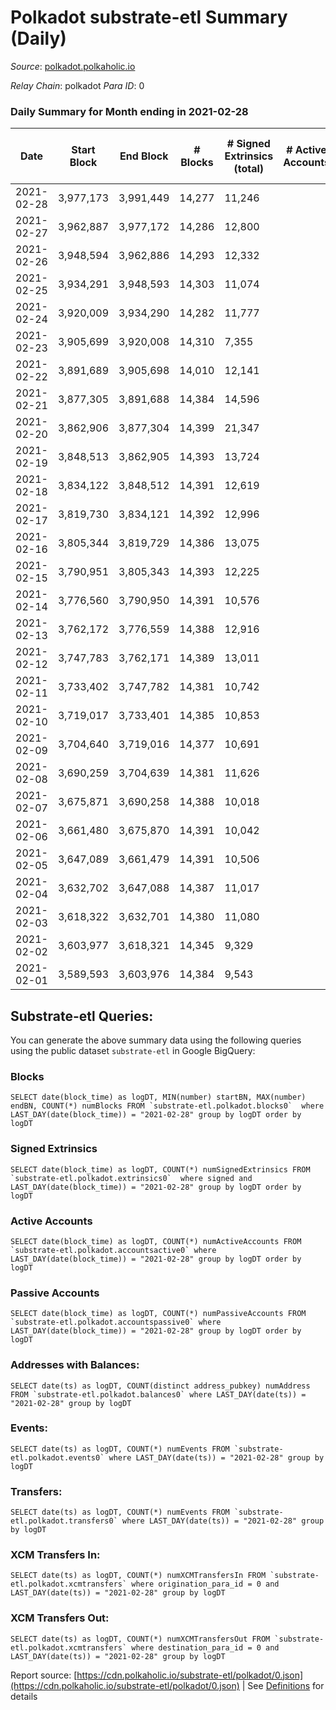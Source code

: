 # Polkadot substrate-etl Summary (Daily)

_Source_: [polkadot.polkaholic.io](https://polkadot.polkaholic.io)

*Relay Chain*: polkadot
*Para ID*: 0



### Daily Summary for Month ending in 2021-02-28


| Date | Start Block | End Block | # Blocks | # Signed Extrinsics (total) | # Active Accounts | # Passive | # New | # Addresses with Balances | # Events | # Transfers | # XCM Transfers In | # XCM Transfers Out | Issues | 
| ---- | ----------- | --------- | -------- | --------------------------- | ----------------- | --------- | ----- | ------------------------- | -------- | ----------- | ------------------ | ------------------- | ------ |
| 2021-02-28 | 3,977,173 | 3,991,449 | 14,277 | 11,246 |  |  |  | 175,724 | 73,807 | 11,828 ($397,981,410.23) |   |   |  |
| 2021-02-27 | 3,962,887 | 3,977,172 | 14,286 | 12,800 |  |  |  |  | 83,296 | 13,919 ($392,042,203.34) |   |   |  |
| 2021-02-26 | 3,948,594 | 3,962,886 | 14,293 | 12,332 |  |  |  |  | 79,723 | 13,318 ($336,162,738.64) |   |   |  |
| 2021-02-25 | 3,934,291 | 3,948,593 | 14,303 | 11,074 |  |  |  |  | 75,440 | 11,532 ($355,810,420.39) |   |   |  |
| 2021-02-24 | 3,920,009 | 3,934,290 | 14,282 | 11,777 |  |  |  |  | 78,089 | 12,805 ($546,939,019.38) |   |   |  |
| 2021-02-23 | 3,905,699 | 3,920,008 | 14,310 | 7,355 |  |  |  |  | 52,318 | 5,626 ($236,885,478.43) |   |   |  |
| 2021-02-22 | 3,891,689 | 3,905,698 | 14,010 | 12,141 |  |  |  |  | 77,003 | 12,662 ($478,273,056.02) |   |   |  |
| 2021-02-21 | 3,877,305 | 3,891,688 | 14,384 | 14,596 |  |  |  |  | 88,563 | 15,243 ($627,331,943.51) |   |   |  |
| 2021-02-20 | 3,862,906 | 3,877,304 | 14,399 | 21,347 |  |  |  |  | 119,660 | 22,525 ($746,424,188.86) |   |   |  |
| 2021-02-19 | 3,848,513 | 3,862,905 | 14,393 | 13,724 |  |  |  |  | 85,831 | 14,155 ($388,290,259.25) |   |   |  |
| 2021-02-18 | 3,834,122 | 3,848,512 | 14,391 | 12,619 |  |  |  |  | 81,756 | 13,075 ($413,914,894.02) |   |   |  |
| 2021-02-17 | 3,819,730 | 3,834,121 | 14,392 | 12,996 |  |  |  |  | 82,794 | 13,805 ($371,378,868.18) |   |   |  |
| 2021-02-16 | 3,805,344 | 3,819,729 | 14,386 | 13,075 |  |  |  |  | 80,439 | 13,028 ($576,226,916.54) |   |   |  |
| 2021-02-15 | 3,790,951 | 3,805,343 | 14,393 | 12,225 |  |  |  |  | 77,764 | 12,537 ($601,810,329.41) |   |   |  |
| 2021-02-14 | 3,776,560 | 3,790,950 | 14,391 | 10,576 |  |  |  |  | 71,065 | 10,757 ($406,160,251.38) |   |   |  |
| 2021-02-13 | 3,762,172 | 3,776,559 | 14,388 | 12,916 |  |  |  |  | 81,779 | 13,399 ($460,908,637.53) |   |   |  |
| 2021-02-12 | 3,747,783 | 3,762,171 | 14,389 | 13,011 |  |  |  |  | 82,872 | 13,714 ($466,811,191.26) |   |   |  |
| 2021-02-11 | 3,733,402 | 3,747,782 | 14,381 | 10,742 |  |  |  |  | 74,050 | 11,569 ($379,967,311.85) |   |   |  |
| 2021-02-10 | 3,719,017 | 3,733,401 | 14,385 | 10,853 |  |  |  |  | 72,289 | 11,588 ($525,621,945.90) |   |   |  |
| 2021-02-09 | 3,704,640 | 3,719,016 | 14,377 | 10,691 |  |  |  |  | 72,953 | 11,842 ($458,106,778.28) |   |   |  |
| 2021-02-08 | 3,690,259 | 3,704,639 | 14,381 | 11,626 |  |  |  |  | 77,261 | 12,914 ($755,840,268.50) |   |   |  |
| 2021-02-07 | 3,675,871 | 3,690,258 | 14,388 | 10,018 |  |  |  |  | 68,955 | 10,440 ($352,391,821.34) |   |   |  |
| 2021-02-06 | 3,661,480 | 3,675,870 | 14,391 | 10,042 |  |  |  |  | 68,738 | 10,550 ($269,745,833.97) |   |   |  |
| 2021-02-05 | 3,647,089 | 3,661,479 | 14,391 | 10,506 |  |  |  |  | 71,556 | 11,253 ($409,437,372.61) |   |   |  |
| 2021-02-04 | 3,632,702 | 3,647,088 | 14,387 | 11,017 |  |  |  |  | 75,299 | 11,812 ($493,125,451.09) |   |   |  |
| 2021-02-03 | 3,618,322 | 3,632,701 | 14,380 | 11,080 |  |  |  |  | 73,198 | 12,082 ($987,878,516.24) |   |   |  |
| 2021-02-02 | 3,603,977 | 3,618,321 | 14,345 | 9,329 |  |  |  |  | 72,190 | 9,565 ($586,440,229.72) |   |   |  |
| 2021-02-01 | 3,589,593 | 3,603,976 | 14,384 | 9,543 |  |  |  |  | 75,473 | 9,274 ($532,589,844.69) |   |   |  |

## Substrate-etl Queries:
You can generate the above summary data using the following queries using the public dataset `substrate-etl` in Google BigQuery:


### Blocks
```
SELECT date(block_time) as logDT, MIN(number) startBN, MAX(number) endBN, COUNT(*) numBlocks FROM `substrate-etl.polkadot.blocks0`  where LAST_DAY(date(block_time)) = "2021-02-28" group by logDT order by logDT
```


### Signed Extrinsics
```
SELECT date(block_time) as logDT, COUNT(*) numSignedExtrinsics FROM `substrate-etl.polkadot.extrinsics0`  where signed and LAST_DAY(date(block_time)) = "2021-02-28" group by logDT order by logDT
```


### Active Accounts
```
SELECT date(block_time) as logDT, COUNT(*) numActiveAccounts FROM `substrate-etl.polkadot.accountsactive0` where LAST_DAY(date(block_time)) = "2021-02-28" group by logDT order by logDT
```


### Passive Accounts
```
SELECT date(block_time) as logDT, COUNT(*) numPassiveAccounts FROM `substrate-etl.polkadot.accountspassive0` where LAST_DAY(date(block_time)) = "2021-02-28" group by logDT order by logDT
```


### Addresses with Balances:
```
SELECT date(ts) as logDT, COUNT(distinct address_pubkey) numAddress FROM `substrate-etl.polkadot.balances0` where LAST_DAY(date(ts)) = "2021-02-28" group by logDT
```


### Events:
```
SELECT date(ts) as logDT, COUNT(*) numEvents FROM `substrate-etl.polkadot.events0` where LAST_DAY(date(ts)) = "2021-02-28" group by logDT
```


### Transfers:
```
SELECT date(ts) as logDT, COUNT(*) numEvents FROM `substrate-etl.polkadot.transfers0` where LAST_DAY(date(ts)) = "2021-02-28" group by logDT
```


### XCM Transfers In:
```
SELECT date(ts) as logDT, COUNT(*) numXCMTransfersIn FROM `substrate-etl.polkadot.xcmtransfers` where origination_para_id = 0 and LAST_DAY(date(ts)) = "2021-02-28" group by logDT
```


### XCM Transfers Out:
```
SELECT date(ts) as logDT, COUNT(*) numXCMTransfersOut FROM `substrate-etl.polkadot.xcmtransfers` where destination_para_id = 0 and LAST_DAY(date(ts)) = "2021-02-28" group by logDT
```



Report source: [https://cdn.polkaholic.io/substrate-etl/polkadot/0.json](https://cdn.polkaholic.io/substrate-etl/polkadot/0.json) | See [Definitions](/DEFINITIONS.md) for details
